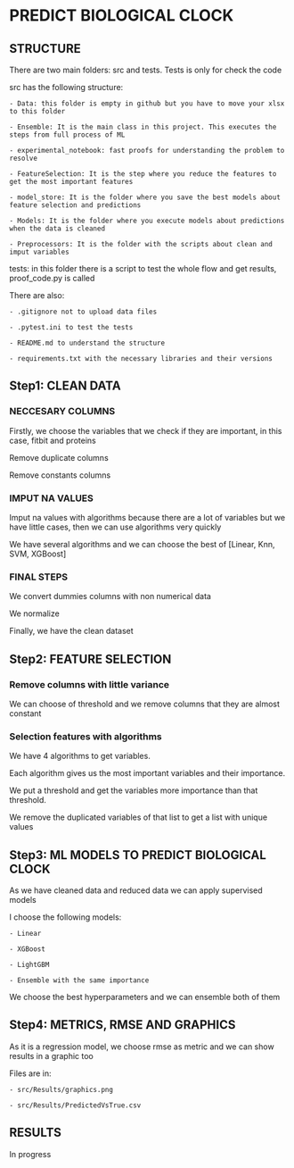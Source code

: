 
# PREDICT BIOLOGICAL CLOCK

## STRUCTURE

There are two main folders: src and tests. Tests is only for check the code

src has the following structure:

    - Data: this folder is empty in github but you have to move your xlsx to this folder
    
    - Ensemble: It is the main class in this project. This executes the steps from full process of ML
    
    - experimental_notebook: fast proofs for understanding the problem to resolve
    
    - FeatureSelection: It is the step where you reduce the features to get the most important features
    
    - model_store: It is the folder where you save the best models about feature selection and predictions
    
    - Models: It is the folder where you execute models about predictions when the data is cleaned
    
    - Preprocessors: It is the folder with the scripts about clean and imput variables


tests: in this folder there is a script to test the whole flow and get results, proof_code.py is called 


There are also:
    
    - .gitignore not to upload data files
    
    - .pytest.ini to test the tests
    
    - README.md to understand the structure
    
    - requirements.txt with the necessary libraries and their versions


## Step1: CLEAN DATA

### NECCESARY COLUMNS

Firstly, we choose the variables that we check if they are important, in this case, fitbit and proteins

Remove duplicate columns

Remove constants columns

### IMPUT NA VALUES

Imput na values with algorithms because there are a lot of variables but we have little cases, then we can use algorithms very quickly

We have several algorithms and we can choose the best of [Linear, Knn, SVM, XGBoost]

### FINAL STEPS

We convert dummies columns with non numerical data

We normalize

Finally, we have the clean dataset

## Step2: FEATURE SELECTION

### Remove columns with little variance

We can choose of threshold and we remove columns that they are almost constant

### Selection features with algorithms

We have 4 algorithms to get variables. 

Each algorithm gives us the most important variables and their importance. 

We put a threshold and get the variables more importance than that threshold. 

We remove the duplicated variables of that list to get a list with unique values


## Step3: ML MODELS TO PREDICT BIOLOGICAL CLOCK

As we have cleaned data and reduced data we can apply supervised models

I choose the following models:
    
    - Linear
    
    - XGBoost

    - LightGBM

    - Ensemble with the same importance


We choose the best hyperparameters and we can ensemble both of them


## Step4: METRICS, RMSE AND GRAPHICS

As it is a regression model, we choose rmse as metric and we can show results in a graphic too

Files are in:

    - src/Results/graphics.png

    - src/Results/PredictedVsTrue.csv


## RESULTS

In progress
